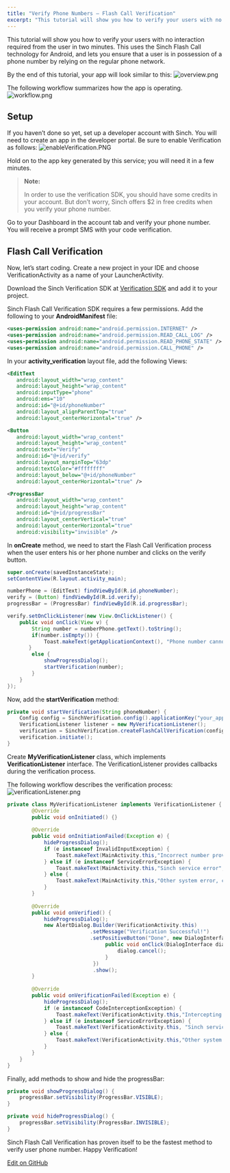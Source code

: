 ```yaml
---
title: "Verify Phone Numbers – Flash Call Verification"
excerpt: "This tutorial will show you how to verify your users with no interaction required from the user in two minutes. This uses the Sinch Flash Call technology for Android, and lets you ensure that a user is in possession of a phone number by relying on the regular phone network."
---
```

This tutorial will show you how to verify your users with no interaction required from the user in two minutes. This uses the Sinch Flash Call technology for Android, and lets you ensure that a user is in possession of a phone number by relying on the regular phone network.

By the end of this tutorial, your app will look similar to this:
![overview.png](images/3b4de5f-overview.png)

The following workflow summarizes how the app is operating.
![workflow.png](images/396ace5-workflow.png)

## Setup

If you haven’t done so yet, set up a developer account with Sinch. You will need to create an app in the developer portal. Be sure to enable Verification as follows:
![enableVerification.PNG](images/b1cca80-enableVerification.PNG)

Hold on to the app key generated by this service; you will need it in a few minutes.

> **Note:** 
>
> In order to use the verification SDK, you should have some credits in your account. But don’t worry, Sinch offers $2 in free credits when you verify your phone number.

Go to your Dashboard in the account tab and verify your phone number. You will receive a prompt SMS with your code verification.

## Flash Call Verification

Now, let’s start coding. Create a new project in your IDE and choose VerificationActivity as a name of your LauncherActivity.

Download the Sinch Verification SDK at [Verification SDK](https://www.sinch.com/android-verification-sdk) and add it to your project.

Sinch Flash Call Verification SDK requires a few permissions. Add the following to your **AndroidManifest** file:

```xml
<uses-permission android:name="android.permission.INTERNET" />
<uses-permission android:name="android.permission.READ_CALL_LOG" />
<uses-permission android:name="android.permission.READ_PHONE_STATE" />
<uses-permission android:name="android.permission.CALL_PHONE" />
```

In your **activity\_verification** layout file, add the following Views:

```xml
<EditText
   android:layout_width="wrap_content"
   android:layout_height="wrap_content"
   android:inputType="phone"
   android:ems="10"
   android:id="@+id/phoneNumber"
   android:layout_alignParentTop="true"
   android:layout_centerHorizontal="true" />

<Button
   android:layout_width="wrap_content"
   android:layout_height="wrap_content"
   android:text="Verify"
   android:id="@+id/verify"
   android:layout_marginTop="63dp"
   android:textColor="#ffffffff"
   android:layout_below="@+id/phoneNumber"
   android:layout_centerHorizontal="true" />

<ProgressBar
   android:layout_width="wrap_content"
   android:layout_height="wrap_content"
   android:id="@+id/progressBar"
   android:layout_centerVertical="true"
   android:layout_centerHorizontal="true"
   android:visibility="invisible" />
```

In **onCreate** method, we need to start the Flash Call Verification process when the user enters his or her phone number and clicks on the verify button.

```java
super.onCreate(savedInstanceState);
setContentView(R.layout.activity_main);

numberPhone = (EditText) findViewById(R.id.phoneNumber);
verify = (Button) findViewById(R.id.verify);
progressBar = (ProgressBar) findViewById(R.id.progressBar);

verify.setOnClickListener(new View.OnClickListener() {
    public void onClick(View v) {
        String number = numberPhone.getText().toString();
        if(number.isEmpty()) {
            Toast.makeText(getApplicationContext(), "Phone number cannot be empty!",Toast.LENGTH_LONG).show();
       }
        else {
            showProgressDialog();
            startVerification(number);
        }
    }
});
```

Now, add the **startVerification** method:

```java
private void startVerification(String phoneNumber) {
    Config config = SinchVerification.config().applicationKey("your_app_key").context(getApplicationContext()).build();
    VerificationListener listener = new MyVerificationListener();
    verification = SinchVerification.createFlashCallVerification(config, phoneNumber, listener);
    verification.initiate();
}
```

Create **MyVerificationListener** class, which implements **VerificationListener** interface. The VerificationListener provides callbacks during the verification process.

The following workflow describes the verification process:
![verificationListener.png](images/f5ae6df-verificationListener.png)

```java
private class MyVerificationListener implements VerificationListener {
        @Override
        public void onInitiated() {}
    
        @Override
        public void onInitiationFailed(Exception e) {
            hideProgressDialog();
            if (e instanceof InvalidInputException) {
                Toast.makeText(MainActivity.this,"Incorrect number provided",Toast.LENGTH_LONG).show();
            } else if (e instanceof ServiceErrorException) {
                Toast.makeText(MainActivity.this,"Sinch service error",Toast.LENGTH_LONG).show();
            } else {
                Toast.makeText(MainActivity.this,"Other system error, check your network state", Toast.LENGTH_LONG).show();
            }
        }
    
        @Override
        public void onVerified() {
            hideProgressDialog();
            new AlertDialog.Builder(VerificationActivity.this)
                           .setMessage("Verification Successful!")
                           .setPositiveButton("Done", new DialogInterface.OnClickListener() {
                                public void onClick(DialogInterface dialog, int whichButton) {
                                    dialog.cancel();
                                }
                            })
                            .show();
        }
    
        @Override
        public void onVerificationFailed(Exception e) {
            hideProgressDialog();
            if (e instanceof CodeInterceptionException) {
                Toast.makeText(VerificationActivity.this,"Intercepting the verification call automatically failed",Toast.LENGTH_LONG).show();
            } else if (e instanceof ServiceErrorException) {
                Toast.makeText(VerificationActivity.this, "Sinch service error",Toast.LENGTH_LONG).show();
            } else {
                Toast.makeText(VerificationActivity.this,"Other system error, check your network state", Toast.LENGTH_LONG).show();
            }
        }
    }
}
```


Finally, add methods to show and hide the progressBar:

```java
private void showProgressDialog() {
    progressBar.setVisibility(ProgressBar.VISIBLE);
}

private void hideProgressDialog() {
    progressBar.setVisibility(ProgressBar.INVISIBLE);
}
```

Sinch Flash Call Verification has proven itself to be the fastest method to verify user phone number. Happy Verification\!

<a class="gitbutton pill" target="_blank" href="https://github.com/sinch/docs/blob/master/docs/tutorials/android/verify-phone-numbers-flash-call-verification.md"><span class="fab fa-github"></span>Edit on GitHub</a>